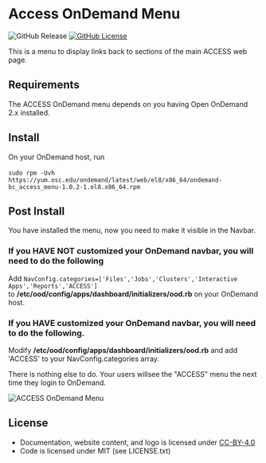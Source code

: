 # Access OnDemand Menu

![GitHub Release](https://img.shields.io/github/release/osc/bc_access_menu.svg)
[![GitHub License](https://img.shields.io/badge/license-MIT-green.svg)](https://opensource.org/licenses/MIT)

This is a menu to display links back to sections of the main ACCESS web page.

## Requirements
The ACCESS OnDemand menu depends on you having Open OnDemand 2.x installed.

## Install
On your OnDemand host, run<br /><br />
```sudo rpm -Uvh https://yum.osc.edu/ondemand/latest/web/el8/x86_64/ondemand-bc_access_menu-1.0.2-1.el8.x86_64.rpm```

## Post Install
You have installed the menu, now you need to make it visible in the Navbar.

### If you **HAVE NOT** customized your OnDemand navbar, you will need to do the following
Add
```NavConfig.categories=['Files','Jobs','Clusters','Interactive Apps','Reports','ACCESS'] ``` 
<br />
to **/etc/ood/config/apps/dashboard/initializers/ood.rb** on your OnDemand host.

### If you **HAVE** customized your OnDemand navbar, you will need to do the following.
Modify **/etc/ood/config/apps/dashboard/initializers/ood.rb** and add 'ACCESS' to your NavConfig.categories array.


There is nothing else to do.  Your users willsee the "ACCESS" menu the next time they login to OnDemand.

![ACCESS OnDemand Menu](https://github.com/OSC/bc_access_menu/blob/main/access_ondemand.PNG)

## License

* Documentation, website content, and logo is licensed under
  [CC-BY-4.0](https://creativecommons.org/licenses/by/4.0/)
* Code is licensed under MIT (see LICENSE.txt)



